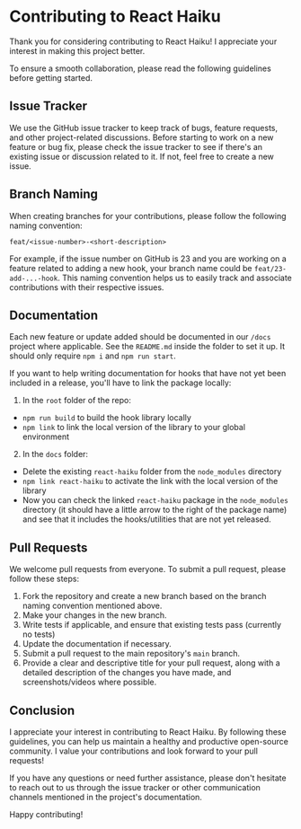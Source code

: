 # Contributing to React Haiku

Thank you for considering contributing to React Haiku! I appreciate your interest in making this project better.

To ensure a smooth collaboration, please read the following guidelines before getting started.

## Issue Tracker

We use the GitHub issue tracker to keep track of bugs, feature requests, and other project-related discussions. Before starting to work on a new feature or bug fix, please check the issue tracker to see if there's an existing issue or discussion related to it. If not, feel free to create a new issue.

## Branch Naming

When creating branches for your contributions, please follow the following naming convention:

`feat/<issue-number>-<short-description>`

For example, if the issue number on GitHub is 23 and you are working on a feature related to adding a new hook, your branch name could be `feat/23-add-...-hook`. This naming convention helps us to easily track and associate contributions with their respective issues.

## Documentation

Each new feature or update added should be documented in our `/docs` project where applicable. See the `README.md` inside the folder to set it up. It should only require `npm i` and `npm run start`.

If you want to help writing documentation for hooks that have not yet been included in a release, you'll have to link the package locally:

1. In the `root` folder of the repo:
- `npm run build` to build the hook library locally
- `npm link` to link the local version of the library to your global environment

2. In the `docs` folder:
- Delete the existing `react-haiku` folder from the `node_modules` directory
- `npm link react-haiku` to activate the link with the local version of the library
- Now you can check the linked `react-haiku` package in the `node_modules` directory (it should have a little arrow to the right of the package name) and see that it includes the hooks/utilities that are not yet released.

## Pull Requests

We welcome pull requests from everyone. To submit a pull request, please follow these steps:

1. Fork the repository and create a new branch based on the branch naming convention mentioned above.
2. Make your changes in the new branch.
3. Write tests if applicable, and ensure that existing tests pass (currently no tests)
4. Update the documentation if necessary.
5. Submit a pull request to the main repository's `main` branch.
6. Provide a clear and descriptive title for your pull request, along with a detailed description of the changes you have made, and screenshots/videos where possible.

## Conclusion

I appreciate your interest in contributing to React Haiku. By following these guidelines, you can help us maintain a healthy and productive open-source community. I value your contributions and look forward to your pull requests!

If you have any questions or need further assistance, please don't hesitate to reach out to us through the issue tracker or other communication channels mentioned in the project's documentation.

Happy contributing!
